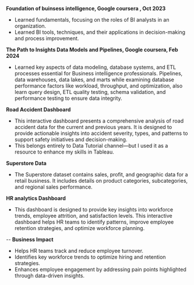 **Foundation of buinsess intelligence, Google coursera , Oct 2023**
 - Learned fundamentals, focusing on the roles of BI analysts in an organization. 
 - Learned BI tools, techniques, and their applications in decision-making and process improvement.

**The Path to Insights Data Models and Pipelines, Google coursera, Feb 2024**
 - Learned key aspects of data modeling, database systems, and ETL processes essential for Business intelligence professionals. Pipelines, data warehouses, data lakes, and marts while examining database performance factors like workload, throughput, and optimization, also learn query design, ETL quality testing, schema validation, and performance testing to ensure data integrity. 

**Road Accident Dashboard**
 - This interactive dashboard presents a comprehensive analysis of road accident data for the current and previous years. It is designed to provide actionable insights into accident severity, types, and patterns to support safety initiatives and decision-making.
 - This belongs entirely to Data Tutorial channel—but I used it as a resource to enhance my skills in Tableau.

**Superstore Data**
 - The Superstore dataset contains sales, profit, and geographic data for a retail business. It includes details on product categories, subcategories, and regional sales performance.

**HR analytics Dashboard**
 - This dashboard is designed to provide key insights into workforce trends, employee attrition, and satisfaction levels. This interactive dashboard helps HR teams to identify patterns, improve employee retention strategies, and optimize workforce planning.

-- **Business Impact**
 - Helps HR teams track and reduce employee turnover.
 - Identifies key workforce trends to optimize hiring and retention strategies.
 - Enhances employee engagement by addressing pain points highlighted through data-driven insights.
